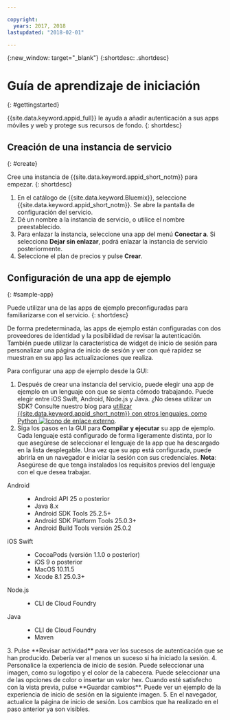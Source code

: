 ```yaml
---

copyright:
  years: 2017, 2018
lastupdated: "2018-02-01"

---
```


{:new_window: target="_blank"}
{:shortdesc: .shortdesc}

# Guía de aprendizaje de iniciación
{: #gettingstarted}

{{site.data.keyword.appid_full}} le ayuda a añadir autenticación a sus apps móviles y web y protege sus recursos de fondo.
{: shortdesc}

## Creación de una instancia de servicio
{: #create}

Cree una instancia de {{site.data.keyword.appid_short_notm}} para empezar.
{: shortdesc}

1. En el catálogo de {{site.data.keyword.Bluemix}}, seleccione {{site.data.keyword.appid_short_notm}}. Se abre la pantalla de configuración del servicio.
2. Dé un nombre a la instancia de servicio, o utilice el nombre preestablecido.
3. Para enlazar la instancia, seleccione una app del menú **Conectar a**. Si selecciona **Dejar sin enlazar**, podrá enlazar la instancia de servicio posteriormente.
4. Seleccione el plan de precios y pulse **Crear**.

## Configuración de una app de ejemplo
{: #sample-app}

Puede utilizar una de las apps de ejemplo preconfiguradas para familiarizarse con el servicio.
{: shortdesc}

De forma predeterminada, las apps de ejemplo están configuradas con dos proveedores de identidad y la posibilidad de revisar la autenticación. También puede utilizar la característica de widget de inicio de sesión para personalizar una página de inicio de sesión y ver con qué rapidez se muestran en su app las actualizaciones que realiza.

Para configurar una app de ejemplo desde la GUI:

1. Después de crear una instancia del servicio, puede elegir una app de ejemplo en un lenguaje con que se sienta cómodo trabajando. Puede elegir entre iOS Swift, Android, Node.js y Java. ¿No desea utilizar un SDK? Consulte nuestro blog para <a href="https://github.com/mnsn/appid-python-flask-example" target="_blank">utilizar {{site.data.keyword.appid_short_notm}} con otros lenguajes, como Python <img src="../../icons/launch-glyph.svg" alt="Icono de enlace externo"></a>.
2. Siga los pasos en la GUI para **Compilar y ejecutar** su app de ejemplo. Cada lenguaje está configurado de forma ligeramente distinta, por lo que asegúrese de seleccionar el lenguaje de la app que ha descargado en la lista desplegable. Una vez que su app está configurada, puede abrirla en un navegador e iniciar la sesión con sus credenciales.
  **Nota**: Asegúrese de que tenga instalados los requisitos previos del lenguaje con el que desea trabajar.
  <dl>
    <dt> Android </dt>
      <dd><ul><li> Android API 25 o posterior </li><li> Java 8.x </li><li> Android SDK Tools 25.2.5+ </li><li> Android SDK Platform Tools 25.0.3+ </li><li> Android Build Tools versión 25.0.2 </li></ul></dd>
    <dt> iOS Swift </dt>
      <dd><ul><li> CocoaPods (versión 1.1.0 o posterior) </li><li> iOS 9 o posterior </li><li> MacOS 10.11.5 </li><li> Xcode 8.1 25.0.3+ </li></ul></dd>
    <dt> Node.js </dt>
      <dd><ul><li> CLI de Cloud Foundry </li></ul></dd>
    <dt> Java </dt>
      <dd><ul><li> CLI de Cloud Foundry </li><li> Maven </li></ul></dd>
  </dl>
3. Pulse **Revisar actividad** para ver los sucesos de autenticación que se han producido. Debería ver al menos un suceso si ha iniciado la sesión.
4. Personalice la experiencia de inicio de sesión. Puede seleccionar una imagen, como su logotipo y el color de la cabecera. Puede seleccionar una de las opciones de color o insertar un valor hex. Cuando esté satisfecho con la vista previa, pulse **Guardar cambios**. Puede ver un ejemplo de la experiencia de inicio de sesión en la siguiente imagen.
5. En el navegador, actualice la página de inicio de sesión. Los cambios que ha realizado en el paso anterior ya son visibles.
